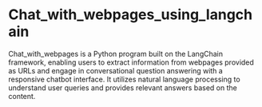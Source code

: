 # Chat_with_webpages_using_langchain
Chat_with_webpages is a Python program built on the LangChain framework, enabling users to extract information from webpages provided as URLs and engage in conversational question answering with a responsive chatbot interface. It utilizes natural language processing to understand user queries and provides relevant answers based on the content.
